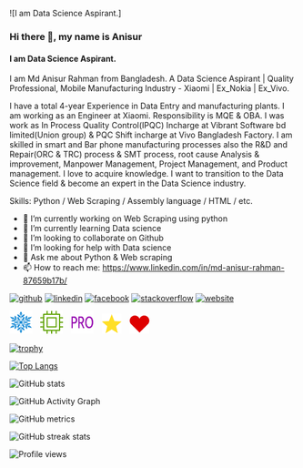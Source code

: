 ![I am Data Science Aspirant.] 

### Hi there 👋, my name is Anisur
#### I am Data Science Aspirant.

I am Md Anisur Rahman from Bangladesh. A Data Science Aspirant | Quality Professional, Mobile Manufacturing Industry - Xiaomi | Ex_Nokia | Ex_Vivo. 

I have a  total 4-year Experience in Data Entry and manufacturing plants. I am working as an Engineer at Xiaomi. Responsibility is MQE & OBA. I was work as  In Process Quality Control(IPQC) Incharge at Vibrant Software bd limited(Union group) & PQC Shift incharge at Vivo Bangladesh Factory. I am skilled in smart and Bar phone manufacturing processes also the R&D and Repair(ORC & TRC) process & SMT process, root cause Analysis & improvement, Manpower Management, Project Management, and Product management. I love to acquire knowledge. 
I want to transition to the Data Science field & become an expert in the Data Science industry. 

Skills: Python /  Web Scraping / Assembly language / HTML / etc.

- 🔭 I’m currently working on Web Scraping using python 
- 🌱 I’m currently learning Data science 
- 👯 I’m looking to collaborate on Github 
- 🤔 I’m looking for help with Data science 
- 💬 Ask me about Python & Web scraping 
- 📫 How to reach me: https://www.linkedin.com/in/md-anisur-rahman-87659b17b/ 


[<img src='https://cdn.jsdelivr.net/npm/simple-icons@3.0.1/icons/github.svg' alt='github' height='40'>](https://github.com/dsanisur)  [<img src='https://cdn.jsdelivr.net/npm/simple-icons@3.0.1/icons/linkedin.svg' alt='linkedin' height='40'>](https://www.linkedin.com/in/md-anisur-rahman-87659b17b//)  [<img src='https://cdn.jsdelivr.net/npm/simple-icons@3.0.1/icons/facebook.svg' alt='facebook' height='40'>](https://www.facebook.com/dsanisur/)  [<img src='https://cdn.jsdelivr.net/npm/simple-icons@3.0.1/icons/stackoverflow.svg' alt='stackoverflow' height='40'>](https://stackoverflow.com/users/21056466/md-anisur-rahman)  [<img src='https://cdn.jsdelivr.net/npm/simple-icons@3.0.1/icons/icloud.svg' alt='website' height='40'>](https://sites.google.com/view/dsanisur/)  

<a href='https://archiveprogram.github.com/'><img src='https://raw.githubusercontent.com/acervenky/animated-github-badges/master/assets/acbadge.gif' width='40' height='40'></a> <a href='https://docs.github.com/en/developers'><img src='https://raw.githubusercontent.com/acervenky/animated-github-badges/master/assets/devbadge.gif' width='40' height='40'></a> <a href='https://github.com/pricing'><img src='https://raw.githubusercontent.com/acervenky/animated-github-badges/master/assets/pro.gif' width='40' height='40'></a> <a href='https://stars.github.com/'><img src='https://raw.githubusercontent.com/acervenky/animated-github-badges/master/assets/starbadge.gif' width='35' height='35'></a> <a href='https://docs.github.com/en/github/supporting-the-open-source-community-with-github-sponsors'><img src='https://raw.githubusercontent.com/acervenky/animated-github-badges/master/assets/sponsorbadge.gif' width='35' height='35'></a> 

[![trophy](https://github-profile-trophy.vercel.app/?username=dsanisur)](https://github.com/ryo-ma/github-profile-trophy)

[![Top Langs](https://github-readme-stats.vercel.app/api/top-langs/?username=dsanisur)](https://github.com/anuraghazra/github-readme-stats)

![GitHub stats](https://github-readme-stats.vercel.app/api?username=dsanisur&show_icons=true&count_private=true)  

![GitHub Activity Graph](https://activity-graph.herokuapp.com/graph?username=dsanisur)  

![GitHub metrics](https://metrics.lecoq.io/dsanisur)  

![GitHub streak stats](https://streak-stats.demolab.com/?user=dsanisur)  

![Profile views](https://gpvc.arturio.dev/dsanisur)  
